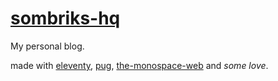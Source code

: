 # [sombriks-hq][sombriks-hq]

My personal blog.

made with [eleventy][eleventy], [pug][pug], 
[the-monospace-web][the-monospace-web] and _some love_.

[sombriks-hq]: https://github.com/sombriks/sombriks-hq
[eleventy]: https://www.11ty.dev/
[pug]: https://devdocs.io/pug/
[the-monospace-web]: https://owickstrom.github.io/the-monospace-web/
